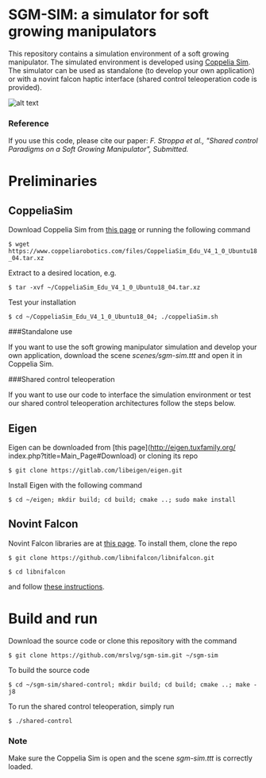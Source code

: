 # SGM-SIM: a simulator for soft growing manipulators 

This repository contains a simulation environment of a soft growing manipulator. The simulated environment is developed using [Coppelia Sim](http://coppeliarobotics.com "Coppelia Robotics Homepage"). The simulator can be used as standalone (to develop your own application) or with a novint falcon haptic interface (shared control teleoperation code is provided).

![alt text](sgm-simulation.gif)

### Reference 
If you use this code, please cite our paper: 
*F. Stroppa et al., "Shared control Paradigms on a Soft Growing Manipulator",  Submitted.*

# Preliminaries
## CoppeliaSim
Download Coppelia Sim from [this page](https://www.coppeliarobotics.com/downloads "Coppelia Robotics Download Page") or running the following command

`$ wget https://www.coppeliarobotics.com/files/CoppeliaSim_Edu_V4_1_0_Ubuntu18_04.tar.xz`

Extract to a desired location, e.g.

`$ tar -xvf ~/CoppeliaSim_Edu_V4_1_0_Ubuntu18_04.tar.xz`

Test your installation 

`$ cd ~/CoppeliaSim_Edu_V4_1_0_Ubuntu18_04; ./coppeliaSim.sh`

###Standalone use

If you want to use the soft growing manipulator simulation and develop your own application, download the scene *scenes/sgm-sim.ttt* and open it in Coppelia Sim.

###Shared control teleoperation

If you want to use our code to interface the simulation environment or test our shared control teleoperation architectures follow the steps below.

## Eigen
Eigen can be downloaded from [this page](http://eigen.tuxfamily.org/
index.php?title=Main_Page#Download) or cloning its repo

`$ git clone https://gitlab.com/libeigen/eigen.git`

Install Eigen with the following command

`$ cd ~/eigen; mkdir build; cd build; cmake ..; sudo make install`

## Novint Falcon
Novint Falcon libraries are at [this page](https://github.com/libnifalcon/libnifalcon). To install them, clone the repo

`$ git clone https://github.com/libnifalcon/libnifalcon.git`

`$ cd libnifalcon`

and follow [these instructions](https://github.com/libnifalcon/libnifalcon/blob/master/COMPILE.txt). 

# Build and run

Download the source code or clone this repository with the command

`$ git clone https://github.com/mrslvg/sgm-sim.git ~/sgm-sim`

To build the source code

`$ cd ~/sgm-sim/shared-control; mkdir build; cd build; cmake ..; make -j8`

To run the shared control teleoperation, simply run

`$ ./shared-control`

### Note
Make sure the Coppelia Sim is open and the scene *sgm-sim.ttt* is correctly loaded.
